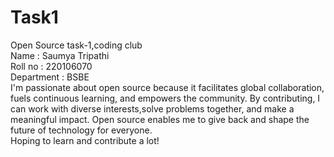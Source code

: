 # Task1
Open Source task-1,coding club\
Name : Saumya Tripathi\
Roll no : 220106070\
Department : BSBE\
I'm passionate about open source because it facilitates global collaboration, fuels continuous learning, and empowers the community. By contributing, I can work with diverse interests,solve problems together, and make a meaningful impact. Open source enables me to give back and shape the future of technology for everyone.\
Hoping to learn and contribute a lot!